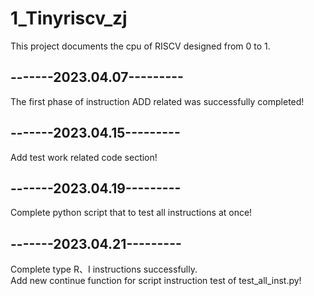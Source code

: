 # 1_Tinyriscv_zj

This project documents the cpu of RISCV designed from 0 to 1.

## -------2023.04.07---------
The first phase of instruction ADD related was successfully completed!

## -------2023.04.15---------
Add test work related code section!

## -------2023.04.19---------
Complete python script that to test all instructions at once!

## -------2023.04.21---------
Complete type R、I instructions successfully.<br />
Add new continue function for script instruction test of test_all_inst.py!

